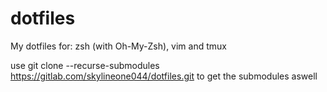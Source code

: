 # dotfiles

My dotfiles for: zsh (with Oh-My-Zsh), vim and tmux

use git clone --recurse-submodules https://gitlab.com/skylineone044/dotfiles.git
to get the submodules aswell
